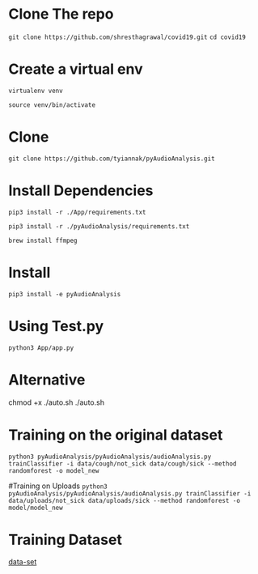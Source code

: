 # Clone The repo
`git clone https://github.com/shresthagrawal/covid19.git`
`cd covid19`

# Create a virtual env
`virtualenv venv`

`source venv/bin/activate`

# Clone 
`git clone https://github.com/tyiannak/pyAudioAnalysis.git`

# Install Dependencies
`pip3 install -r ./App/requirements.txt`

`pip3 install -r ./pyAudioAnalysis/requirements.txt`

`brew install ffmpeg`

# Install
`pip3 install -e pyAudioAnalysis`

# Using Test.py
`python3 App/app.py`

# Alternative
chmod +x ./auto.sh
./auto.sh

# Training on the original dataset
`python3 pyAudioAnalysis/pyAudioAnalysis/audioAnalysis.py trainClassifier -i data/cough/not_sick data/cough/sick --method randomforest -o model_new`

#Training on Uploads
`python3 pyAudioAnalysis/pyAudioAnalysis/audioAnalysis.py trainClassifier -i data/uploads/not_sick data/uploads/sick --method randomforest -o model/model_new`

# Training Dataset
[data-set](https://osf.io/4pt2s/)
